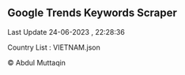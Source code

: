 

## Google Trends Keywords Scraper 
 
Last Update 24-06-2023 , 22:28:36

Country List :
VIETNAM.json



© Abdul Muttaqin 
